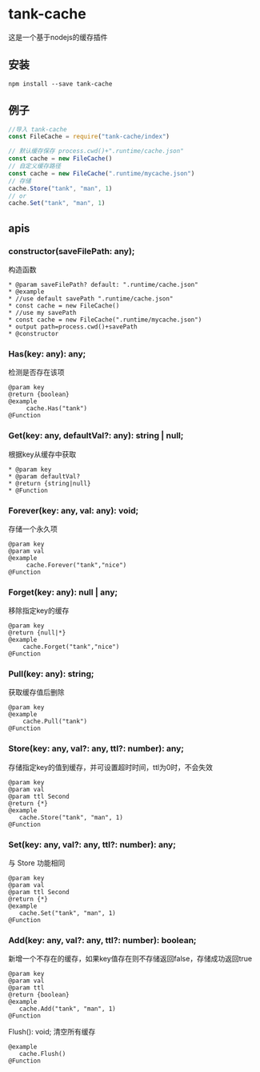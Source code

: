 # tank-cache

这是一个基于nodejs的缓存插件

## 安装

```shell
npm install --save tank-cache
```

## 例子

```js
//导入 tank-cache
const FileCache = require("tank-cache/index")

// 默认缓存保存 process.cwd()+".runtime/cache.json"
const cache = new FileCache()
// 自定义缓存路径
const cache = new FileCache(".runtime/mycache.json")
// 存储 
cache.Store("tank", "man", 1)
// or 
cache.Set("tank", "man", 1)


```

## apis

### constructor(saveFilePath: any);

构造函数

```
* @param saveFilePath? default: ".runtime/cache.json"
* @example
* //use default savePath ".runtime/cache.json"
* const cache = new FileCache()
* //use my savePath
* const cache = new FileCache(".runtime/mycache.json")
* output path=process.cwd()+savePath
* @constructor
```

### Has(key: any): any;
检测是否存在该项
```
@param key
@return {boolean}
@example
     cache.Has("tank")
@Function
```

### Get(key: any, defaultVal?: any): string | null;

根据key从缓存中获取

```
* @param key
* @param defaultVal?
* @return {string|null}
* @Function
```

### Forever(key: any, val: any): void;

存储一个永久项

```
@param key
@param val
@example
     cache.Forever("tank","nice")
@Function
```

### Forget(key: any): null | any;

移除指定key的缓存

```
@param key
@return {null|*}
@example
    cache.Forget("tank","nice")
@Function
```

### Pull(key: any): string;

获取缓存值后删除

```
@param key
@example
    cache.Pull("tank")
@Function
```

### Store(key: any, val?: any, ttl?: number): any;

存储指定key的值到缓存，并可设置超时时间，ttl为0时，不会失效

```
@param key
@param val
@param ttl Second
@return {*}
@example
   cache.Store("tank", "man", 1)
@Function
```

### Set(key: any, val?: any, ttl?: number): any;

与 Store 功能相同

```
@param key
@param val
@param ttl Second
@return {*}
@example
   cache.Set("tank", "man", 1)
@Function
```

### Add(key: any, val?: any, ttl?: number): boolean;

新增一个不存在的缓存，如果key值存在则不存储返回false，存储成功返回true

```
@param key
@param val
@param ttl
@return {boolean}
@example
   cache.Add("tank", "man", 1)
@Function
```

Flush(): void;
清空所有缓存
```
@example
   cache.Flush()
@Function
```

